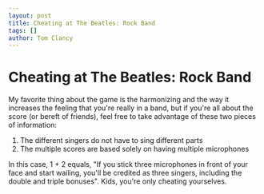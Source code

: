 ```yaml
---
layout: post
title: Cheating at The Beatles: Rock Band
tags: []
author: Tom Clancy
---
```


# Cheating at The Beatles: Rock Band

My favorite thing about the game is the harmonizing and the way it increases the feeling that you're really in a band, but if you're all about the score (or bereft of friends), feel free to take advantage of these two pieces of information:
<ol>
	<li>The different singers do not have to sing different parts</li>
	<li>The multiple scores are based solely on having multiple microphones</li>
</ol>

In this case, 1 + 2 equals, "If you stick three microphones in front of your face and start wailing, you'll be credited as three singers, including the double and triple bonuses". Kids, you're only cheating yourselves.
